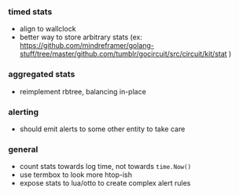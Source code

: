 ### timed stats
- align to wallclock
- better way to store arbitrary stats (ex:
  https://github.com/mindreframer/golang-stuff/tree/master/github.com/tumblr/gocircuit/src/circuit/kit/stat
  )

### aggregated stats
- reimplement rbtree, balancing in-place

### alerting
- should emit alerts to some other entity to take care

### general
- count stats towards log time, not towards `time.Now()`
- use termbox to look more htop-ish
- expose stats to lua/otto to create complex alert rules
